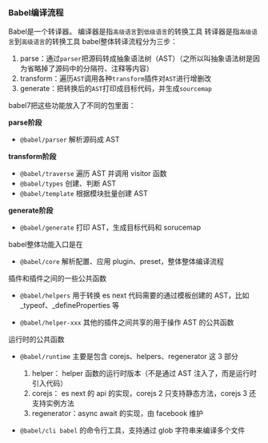 ### Babel编译流程

Babel是一个转译器。
编译器是指`高级语言`到`低级语言`的转换工具
转译器是指`高级语言`到`高级语言`的转换工具
babel整体转译流程分为三步：
1. parse：通过`parser`把源码转成抽象语法树（AST）（之所以叫抽象语法树是因为省略掉了源码中的分隔符、注释等内容）
2. transform：遍历`AST`调用各种`transform`插件对`AST`进行增删改
3. generate：把转换后的`AST`打印成目标代码，并生成`sourcemap`

babel7把这些功能放入了不同的包里面：

**parse阶段**
- `@babel/parser` 解析源码成 AST

**transform阶段**
- `@babel/traverse` 遍历 AST 并调用 visitor 函数
- `@babel/types` 创建、判断 AST
- `@babel/template` 根据模块批量创建 AST

**generate阶段**
- `@babel/generate` 打印 AST，生成目标代码和 sorucemap


babel整体功能入口是在
- `@babel/core` 解析配置、应用 plugin、preset，整体整体编译流程

插件和插件之间的一些公共函数
- `@babel/helpers` 用于转换 es next 代码需要的通过模板创建的 AST，比如 _typeof、_defineProperties 等

- `@babel/helper-xxx` 其他的插件之间共享的用于操作 AST 的公共函数

运行时的公共函数 
- `@babel/runtime` 主要是包含 corejs、helpers、regenerator 这 3 部分
    1. helper： helper 函数的运行时版本（不是通过 AST 注入了，而是运行时引入代码）
    2. corejs： es next 的 api 的实现，corejs 2 只支持静态方法，corejs 3 还支持实例方法
    3. regenerator：async await 的实现，由 facebook 维护

- `@babel/cli babel` 的命令行工具，支持通过 glob 字符串来编译多个文件
